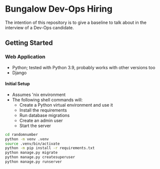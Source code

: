 # Bungalow Dev-Ops Hiring

The intention of this repository is to give a baseline to talk about in the interview of a Dev-Ops candidate.

## Getting Started

### Web Application

* Python; tested with Python 3.9, probably works with other versions too
* Django

#### Initial Setup

* Assumes 'nix environment
* The following shell commands will:
  * Create a Python virtual environment and use it
  * Install the requirements
  * Run database migrations
  * Create an admin user
  * Start the server

```bash
cd randomnumber
python -m venv .venv
source .venv/bin/activate
python -m pip install -r requirements.txt
python manage.py migrate
python manage.py createsuperuser
python manage.py runserver
```
